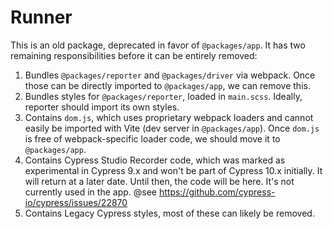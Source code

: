 # Runner

This is an old package, deprecated in favor of `@packages/app`. It has two remaining responsibilities before it can be entirely removed:

1. Bundles `@packages/reporter` and `@packages/driver` via webpack. Once those can be directly imported to `@packages/app`, we can remove this.
2. Bundles styles for `@packages/reporter`, loaded in `main.scss`. Ideally, reporter should import its own styles.
3. Contains `dom.js`, which uses proprietary webpack loaders and cannot easily be imported with Vite (dev server in `@packages/app`). Once `dom.js` is free of webpack-specific loader code, we should move it to `@packages/app`.
4. Contains Cypress Studio Recorder code, which was marked as experimental in Cypress 9.x and won't be part of Cypress 10.x initially. It will return at a later date. Until then, the code will be here. It's not currently used in the app. @see https://github.com/cypress-io/cypress/issues/22870
5. Contains Legacy Cypress styles, most of these can likely be removed.
